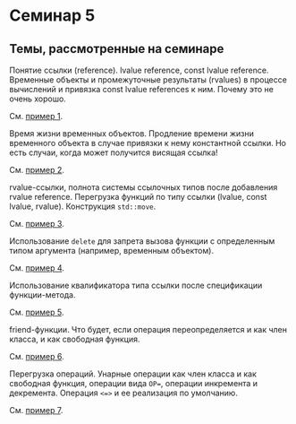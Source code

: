 # Семинар 5

## Темы, рассмотренные на семинаре

Понятие ссылки (reference). lvalue reference, const lvalue reference.
Временные объекты и промежуточные результаты (rvalues) в
процессе вычислений и привязка const lvalue references к ним.
Почему это не очень хорошо.

См. [пример 1](1.cpp).

Время жизни временных объектов. Продление времени жизни
временного объекта в случае привязки к нему константной ссылки.
Но есть случаи, когда может получится висящая ссылка!

См. [пример 2](2.cpp).

rvalue-ссылки, полнота системы ссылочных типов после
добавления rvalue reference. Перегрузка функций по типу
ссылки (lvalue, const lvalue, rvalue). Конструкция `std::move`.

См. [пример 3](3.cpp).

Использование `delete` для запрета вызова функции
с определенным типом аргумента (например, временным объектом).

См. [пример 4](4.cpp).

Использование квалификатора типа ссылки после спецификации функции-метода.

См. [пример 5](5.cpp).

friend-функции. Что будет, если операция переопределяется и как
член класса, и как свободная функция.

См. [пример 6](6.cpp).

Перегрузка операций. Унарные операции как член класса и как свободная
функция, операции вида `OP=`, операции инкремента и декремента.
Операция `<=>` и ее реализация по умолчанию.

См. [пример 7](7.cpp).

